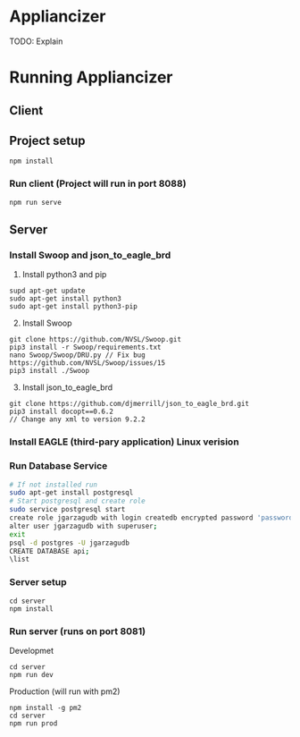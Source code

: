 # Appliancizer

TODO: Explain

# Running Appliancizer

## Client

## Project setup
```
npm install
```

### Run client (Project will run in port 8088)
```
npm run serve
```

## Server

### Install Swoop and json_to_eagle_brd

1. Install python3 and pip
```
supd apt-get update
sudo apt-get install python3 
sudo apt-get install python3-pip
```

2. Install Swoop
```
git clone https://github.com/NVSL/Swoop.git
pip3 install -r Swoop/requirements.txt
nano Swoop/Swoop/DRU.py // Fix bug https://github.com/NVSL/Swoop/issues/15
pip3 install ./Swoop
```

3. Install json_to_eagle_brd
```
git clone https://github.com/djmerrill/json_to_eagle_brd.git
pip3 install docopt==0.6.2
// Change any xml to version 9.2.2
```

### Install EAGLE (third-pary application) Linux verision



### Run Database Service
```bash
# If not installed run
sudo apt-get install postgresql
# Start postgresql and create role
sudo service postgresql start
create role jgarzagudb with login createdb encrypted password 'password';
alter user jgarzagudb with superuser;
exit
psql -d postgres -U jgarzagudb
CREATE DATABASE api;
\list
```

### Server setup
```
cd server
npm install
```

### Run server (runs on port 8081)

Developmet
```
cd server
npm run dev
```

Production (will run with pm2)
```
npm install -g pm2
cd server
npm run prod
```


